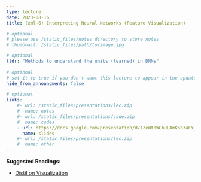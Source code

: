```yaml
---
type: lecture
date: 2023-08-16
title: (xml-6) Interpreting Neural Networks (Feature Visualization)

# optional
# please use /static_files/notes directory to store notes
# thumbnail: /static_files/path/to/image.jpg

# optional
tldr: "Methods to understand the units (learned) in DNNs"
  
# optional
# set it to true if you don't want this lecture to appear in the updates section
hide_from_announcments: false

# optional
links: 
    #- url: /static_files/presentations/lec.zip
    #  name: notes
    #- url: /static_files/presentations/code.zip
    #  name: codes
    - url: https://docs.google.com/presentation/d/1ZeWt0WCbDLAmKsb3aEY_aAtCOY54n5nKq0cf_Vayoic/edit?usp=sharing
      name: slides
    #- url: /static_files/presentations/lec.zip
    #  name: other
---
```


**Suggested Readings:**
- [Distil on Visualization](https://distill.pub/2017/feature-visualization/)
